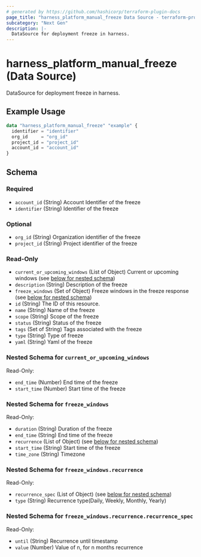 ```yaml
---
# generated by https://github.com/hashicorp/terraform-plugin-docs
page_title: "harness_platform_manual_freeze Data Source - terraform-provider-harness"
subcategory: "Next Gen"
description: |-
  DataSource for deployment freeze in harness.
---
```


# harness_platform_manual_freeze (Data Source)

DataSource for deployment freeze in harness.

## Example Usage

```terraform
data "harness_platform_manual_freeze" "example" {
  identifier = "identifier"
  org_id     = "org_id"
  project_id = "project_id"
  account_id = "account_id"
}
```

<!-- schema generated by tfplugindocs -->
## Schema

### Required

- `account_id` (String) Account Identifier of the freeze
- `identifier` (String) Identifier of the freeze

### Optional

- `org_id` (String) Organization identifier of the freeze
- `project_id` (String) Project identifier of the freeze

### Read-Only

- `current_or_upcoming_windows` (List of Object) Current or upcoming windows (see [below for nested schema](#nestedatt--current_or_upcoming_windows))
- `description` (String) Description of the freeze
- `freeze_windows` (Set of Object) Freeze windows in the freeze response (see [below for nested schema](#nestedatt--freeze_windows))
- `id` (String) The ID of this resource.
- `name` (String) Name of the freeze
- `scope` (String) Scope of the freeze
- `status` (String) Status of the freeze
- `tags` (Set of String) Tags associated with the freeze
- `type` (String) Type of freeze
- `yaml` (String) Yaml of the freeze

<a id="nestedatt--current_or_upcoming_windows"></a>
### Nested Schema for `current_or_upcoming_windows`

Read-Only:

- `end_time` (Number) End time of the freeze
- `start_time` (Number) Start time of the freeze


<a id="nestedatt--freeze_windows"></a>
### Nested Schema for `freeze_windows`

Read-Only:

- `duration` (String) Duration of the freeze
- `end_time` (String) End time of the freeze
- `recurrence` (List of Object) (see [below for nested schema](#nestedobjatt--freeze_windows--recurrence))
- `start_time` (String) Start time of the freeze
- `time_zone` (String) Timezone

<a id="nestedobjatt--freeze_windows--recurrence"></a>
### Nested Schema for `freeze_windows.recurrence`

Read-Only:

- `recurrence_spec` (List of Object) (see [below for nested schema](#nestedobjatt--freeze_windows--recurrence--recurrence_spec))
- `type` (String) Recurrence type(Daily, Weekly, Monthly, Yearly)

<a id="nestedobjatt--freeze_windows--recurrence--recurrence_spec"></a>
### Nested Schema for `freeze_windows.recurrence.recurrence_spec`

Read-Only:

- `until` (String) Recurrence until timestamp
- `value` (Number) Value of n, for n months recurrence



